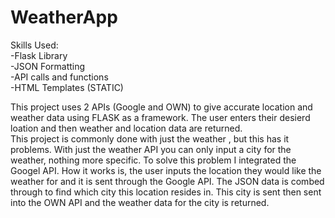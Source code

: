 # WeatherApp
Skills Used:<br>
-Flask Library<br>
-JSON Formatting<br>
-API calls and functions<br>
-HTML Templates (STATIC)<br>

This project uses 2 APIs (Google and OWN) to give accurate location and weather data using FLASK as a framework. The user enters their desierd loation and then weather and location data are returned. <br>
This project is commonly done with just the weather
, but this has it problems. With just the weather API you can only input a city for the weather, nothing more specific.
To solve this problem I integrated the Googel API. How it works is, the user inputs the location they would like the weather for and it is sent through
the Google API. The JSON data is combed through to find which city this location resides in. This city is sent then sent into the OWN API and the 
weather data for the city is returned.
